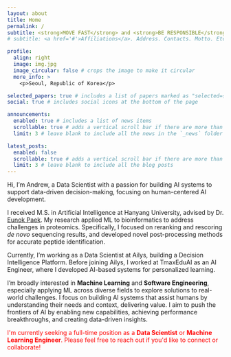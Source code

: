 ```yaml
---
layout: about
title: Home
permalink: /
subtitle: <strong>MOVE FAST</strong> and <strong>BE RESPONSIBLE</strong>
# subtitle: <a href='#'>Affiliations</a>. Address. Contacts. Motto. Etc.

profile:
  align: right
  image: img.jpg
  image_circular: false # crops the image to make it circular
  more_info: >
    <p>Seoul, Republic of Korea</p>

selected_papers: true # includes a list of papers marked as "selected={true}"
social: true # includes social icons at the bottom of the page

announcements:
  enabled: true # includes a list of news items
  scrollable: true # adds a vertical scroll bar if there are more than 3 news items
  limit: 3 # leave blank to include all the news in the `_news` folder

latest_posts:
  enabled: false
  scrollable: true # adds a vertical scroll bar if there are more than 3 new posts items
  limit: 3 # leave blank to include all the blog posts
---
```


Hi, I’m <strong style="font-weight: 400;">Andrew</strong>, a Data Scientist with a passion for building AI systems to support data-driven decision-making, focusing on human-centered AI development.

I received M.S. in Artificial Intelligence at Hanyang University, advised by Dr. [Eunok Paek](http://bislab.hanyang.ac.kr/index.php?mid=Professor). My research applied ML to bioinformatics to address challenges in proteomics. Specifically, I focused on reranking and rescoring <em>de novo</em> sequencing results, and developed novel post-processing methods for accurate peptide identification.

Currently, I’m working as a Data Scientist at Ailys, building a Decision Intelligence Platform. Before joining Ailys, I worked at TmaxEduAI as an AI Engineer, where I developed AI-based systems for personalized learning.

I’m broadly interested in <strong>Machine Learning</strong> and <strong>Software Engineering</strong>, especially applying ML across diverse fields to explore solutions to real-world challenges. I focus on building AI systems that assist humans by understanding their needs and context, delivering value. I aim to push the frontiers of AI by enabling new capabilities, achieving performance breakthroughs, and creating data-driven insights.

<span style="color: red;">I'm currently seeking a full-time position as a <strong style="color: red;">Data Scientist</strong> or <strong style="color: red;">Machine Learning Engineer</strong>. Please feel free to reach out if you'd like to connect or collaborate!</span>

